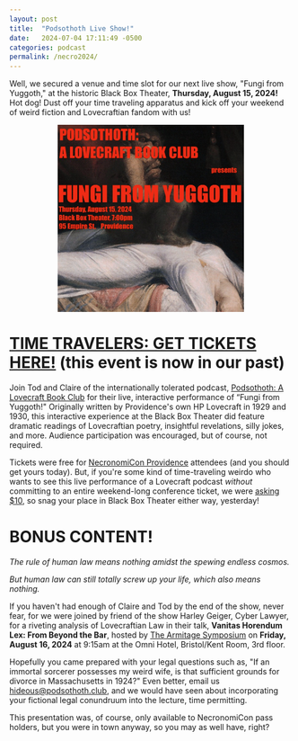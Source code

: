```yaml
---
layout: post
title:  "Podsothoth Live Show!"
date:   2024-07-04 17:11:49 -0500
categories: podcast
permalink: /necro2024/
---
```

Well, we secured a venue and time slot for our next live show, "Fungi from Yuggoth,"
at the historic Black Box Theater, **Thursday, August 15, 2024!** Hot dog! Dust off your time traveling apparatus and kick off your weekend of weird fiction and Lovecraftian fandom with us!

<!-- I really have to fix this DNS nonsense -->

<a href="https://www.zeffy.com/en-US/ticketing/2f535ac3-91ad-414e-9c75-f32a837a119d">
<img src="/assets/podsothtoh-necronomicon-poster.png"
    width="66%"
     style="display: block;
     margin-left: auto;
     margin-right: auto;"
 />
 </a>

# [TIME TRAVELERS: GET TICKETS HERE!](https://www.zeffy.com/en-US/ticketing/2f535ac3-91ad-414e-9c75-f32a837a119d) (this event is now in our past)

Join Tod and Claire of the internationally tolerated podcast, [Podsothoth: A Lovecraft Book Club](https://podsothoth.club)
for their live, interactive performance of “Fungi from Yuggoth!" Originally written by Providence's own HP Lovecraft in
1929 and 1930, this interactive experience at the Black Box Theater did feature dramatic readings of Lovecraftian poetry,
insightful revelations, silly jokes, and more. Audience participation was encouraged, but of course, not required.

Tickets were free for [NecronomiCon Providence](https://necronomicon-providence.com) attendees (and you should get yours today).
But, if you're some kind of time-traveling weirdo who wants to see this live performance of a Lovecraft podcast *without* committing
to an entire weekend-long conference ticket, we were [asking $10](https://www.zeffy.com/en-US/ticketing/2f535ac3-91ad-414e-9c75-f32a837a119d),
so snag your place in Black Box Theater either way, yesterday!

# BONUS CONTENT!

*The rule of human law means nothing amidst the spewing endless cosmos.*

*But human law can still totally screw up your life, which also means nothing.*

If you haven't had enough of Claire and Tod by the end of the show, never fear, for we were joined by
friend of the show Harley Geiger, Cyber Lawyer, for a riveting analysis of Lovecraftian Law in their talk,
**Vanitas Horendum Lex: From Beyond the Bar**, hosted by [The Armitage Symposium](https://necronomicon-providence.com/the-armitage-symposium/)
on **Friday, August 16, 2024** at 9:15am at the Omni Hotel, Bristol/Kent Room, 3rd floor.

Hopefully you came prepared with your legal questions such as,
"If an immortal sorcerer possesses my weird wife, is that sufficient grounds for divorce in Massachusetts in 1924?"
Even better, email us [hideous@podsothoth.club](mailto:hideous@podsothoth.club), and we would have seen about incorporating your
fictional legal conundruum into the lecture, time permitting.

This presentation was, of course, only available to NecronomiCon pass holders, but you were in town
anyway, so you may as well have, right?